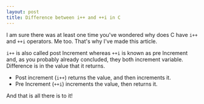 ```yaml
---
layout: post
title: Difference between i++ and ++i in C
---
```


I am sure there was at least one time you've wondered why does C have `i++` and `++i` operators. Me too. That's why I've made this article.

`i++` is also called post Increment whereas `++i` is known as pre Increment and, as you probably already concluded, they both increment variable. Difference is in the value that it returns.

- Post increment (`i++`) returns the value, and then increments it.
- Pre Increment (`++i`) increments the value, then returns it.

And that is all there is to it!
